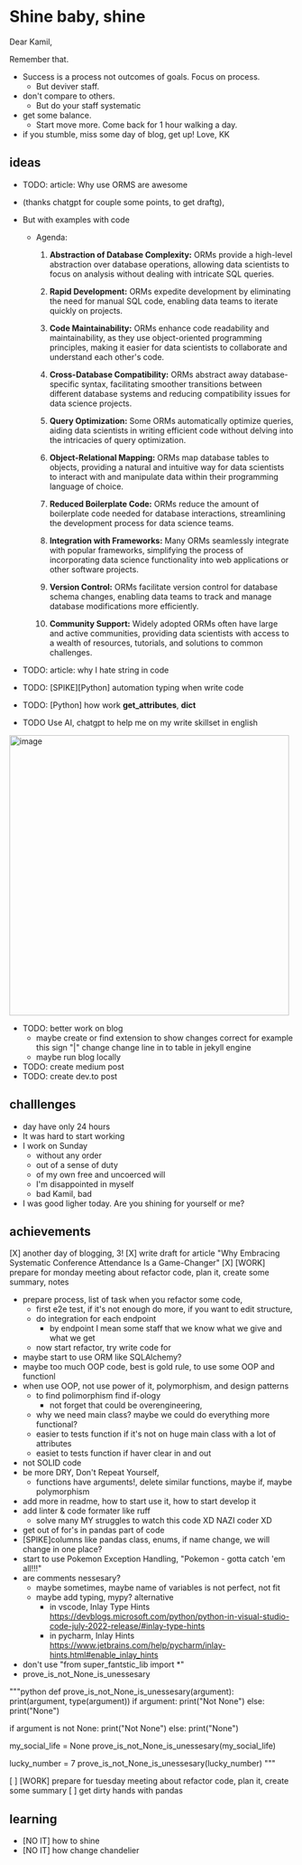 # Shine baby, shine

Dear Kamil, 

Remember that. 
* Success is a process not outcomes of goals. Focus on process.
  * But deviver staff.
* don't compare to others. 
  * But do your staff systematic
* get some balance.
  * Start move more. Come back for 1 hour walking a day. 
* if you stumble, miss some day of blog, get up!
Love,
KK

## ideas
* TODO: article: Why use ORMS are awesome 
* (thanks chatgpt for couple some points, to get draftg),
* But with examples with code 
  * Agenda:
    1. **Abstraction of Database Complexity:** ORMs provide a high-level abstraction over database operations, allowing data scientists to focus on analysis without dealing with intricate SQL queries.

    2. **Rapid Development:** ORMs expedite development by eliminating the need for manual SQL code, enabling data teams to iterate quickly on projects.

    3. **Code Maintainability:** ORMs enhance code readability and maintainability, as they use object-oriented programming principles, making it easier for data scientists to collaborate and understand each other's code.

    4. **Cross-Database Compatibility:** ORMs abstract away database-specific syntax, facilitating smoother transitions between different database systems and reducing compatibility issues for data science projects.

    5. **Query Optimization:** Some ORMs automatically optimize queries, aiding data scientists in writing efficient code without delving into the intricacies of query optimization.

    6. **Object-Relational Mapping:** ORMs map database tables to objects, providing a natural and intuitive way for data scientists to interact with and manipulate data within their programming language of choice.

    7. **Reduced Boilerplate Code:** ORMs reduce the amount of boilerplate code needed for database interactions, streamlining the development process for data science teams.

    8. **Integration with Frameworks:** Many ORMs seamlessly integrate with popular frameworks, simplifying the process of incorporating data science functionality into web applications or other software projects.

    9. **Version Control:** ORMs facilitate version control for database schema changes, enabling data teams to track and manage database modifications more efficiently.

    10. **Community Support:** Widely adopted ORMs often have large and active communities, providing data scientists with access to a wealth of resources, tutorials, and solutions to common challenges.

* TODO: article: why I hate string in code
* TODO: [SPIKE][Python] automation typing when write code
* TODO: [Python] how work __get_attributes__, __dict__
* TODO Use AI, chatgpt to help me on my write skillset in english
   
<img width="496" alt="image" src="https://github.com/KuligKamil/kuligkamil.github.io/assets/13277748/daaadaa6-09bd-4eff-8186-272247bde496">

* TODO: better work on blog
  *  maybe create or find extension to show changes correct for example this sign "|" change change line in to table in jekyll engine 
  * maybe run blog locally
* TODO: create medium post
* TODO: create dev.to post
  
## challlenges
* day have only 24 hours
* It was hard to start working
* I work on Sunday
  * without any order 
  * out of a sense of duty 
  * of my own free and uncoerced will
  * I'm disappointed in myself
  * bad Kamil, bad
* I was good ligher today. Are you shining for yourself or me?


## achievements
[X] another day of blogging, 3!
[X] write draft for article "Why Embracing Systematic Conference Attendance Is a Game-Changer"
[X] [WORK] prepare for monday meeting about refactor code, plan it, create some summary, notes
  * prepare process, list of task when you refactor some code, 
    * first e2e test, if it's not enough do more, if you want to edit structure,
    * do integration for each endpoint 
      * by endpoint I mean some staff that we know what we give and what we get
    * now start refactor, try write code for 
  * maybe start to use ORM like SQLAlchemy? 
  * maybe too much OOP code, best is gold rule, to use some OOP and functionl
  * when use OOP, not use power of it, polymorphism, and design patterns
    * to find polimorphism find if-ology
      * not forget that could be overengineering,  
    * why we need main class? maybe we could do everything more functional?
    * easier to tests function if it's not on huge main class with a lot of attributes
    * easiet to tests function if haver clear in and out
  * not SOLID code
  * be more DRY, Don't Repeat Yourself, 
    * functions have arguments!, delete similar functions, maybe if, maybe polymorphism  
  * add more in readme, how to start use it, how to start develop it
  * add linter & code formater like ruff
    * solve many MY struggles to watch this code XD NAZI coder XD
  * get out of for's in pandas part of code
  * [SPIKE]columns like pandas class, enums, if name change, we will change in one place?
  * start to use Pokemon Exception Handling, "Pokemon - gotta catch 'em all!!!" 
  * are comments nessesary? 
    * maybe sometimes, maybe name of variables is not perfect, not fit
    * maybe add typing, mypy? alternative
      * in vscode, Inlay Type Hints https://devblogs.microsoft.com/python/python-in-visual-studio-code-july-2022-release/#inlay-type-hints
      * in pycharm, Inlay Hints https://www.jetbrains.com/help/pycharm/inlay-hints.html#enable_inlay_hints
  * don't use "from super_fantstic_lib import *"
  * prove_is_not_None_is_unessesary

"""python
def prove_is_not_None_is_unessesary(argument):
  print(argument, type(argument))
  if argument:
    print("Not None")
  else:
    print("None")

  if argument is not None:
    print("Not None")
  else:
    print("None")


my_social_life = None
prove_is_not_None_is_unessesary(my_social_life)

lucky_number = 7 
prove_is_not_None_is_unessesary(lucky_number)
"""

[ ] [WORK] prepare for tuesday meeting about refactor code, plan it, create some summary
[ ] get dirty hands with pandas

## learning 
* [NO IT] how to shine
* [NO IT] how change chandelier

